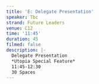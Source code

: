 ```yaml
---
title: 'E: Delegate Presentation'
speaker: Tbc
strand: Future Leaders
venue: C12
time: '11:45'
duration: 45
filmed: false
description: |-
  Delegate Presentation
  *Utopia Special Feature*
  11:45-12:30
  30 Spaces
---
```


